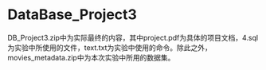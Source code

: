 # DataBase_Project3
DB_Project3.zip中为实际最终的内容，其中project.pdf为具体的项目文档，4.sql为实验中所使用的文件，text.txt为实验中使用的命令。除此之外，movies_metadata.zip中为本次实验中所用的数据集。
